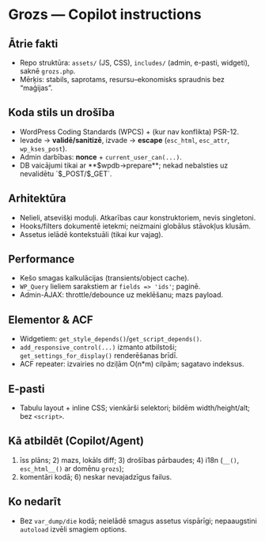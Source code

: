 # Grozs — Copilot instructions

## Ātrie fakti
- Repo struktūra: `assets/` (JS, CSS), `includes/` (admin, e-pasti, widgeti), saknē `grozs.php`.
- Mērķis: stabils, saprotams, resursu–ekonomisks spraudnis bez “maģijas”.

## Koda stils un drošība
- WordPress Coding Standards (WPCS) + (kur nav konflikta) PSR-12.
- Ievade → **validē/sanitizē**, izvade → **escape** (`esc_html`, `esc_attr`, `wp_kses_post`).
- Admin darbības: **nonce** + `current_user_can(...)`.
- DB vaicājumi tikai ar **$wpdb->prepare**; nekad nebalsties uz nevalidētu `$_POST/$_GET`.

## Arhitektūra
- Nelieli, atsevišķi moduļi. Atkarības caur konstruktoriem, nevis singletoni.
- Hooks/filters dokumentē ietekmi; neizmaini globālus stāvokļus klusām.
- Assetus ielādē kontekstuāli (tikai kur vajag).

## Performance
- Kešo smagas kalkulācijas (transients/object cache).
- `WP_Query` lieliem sarakstiem ar `fields => 'ids'`; paginē.
- Admin-AJAX: throttle/debounce uz meklēšanu; mazs payload.

## Elementor & ACF
- Widgetiem: `get_style_depends()`/`get_script_depends()`.
- `add_responsive_control(...)` izmanto atbilstoši; `get_settings_for_display()` renderēšanas brīdī.
- ACF repeater: izvairies no dziļām O(n*m) cilpām; sagatavo indeksus.

## E-pasti
- Tabulu layout + inline CSS; vienkārši selektori; bildēm width/height/alt; bez `<script>`.

## Kā atbildēt (Copilot/Agent)
1) īss plāns; 2) mazs, lokāls diff; 3) drošības pārbaudes; 4) i18n (`__()`, `esc_html__()` ar domēnu `grozs`);
5) komentāri kodā; 6) neskar nevajadzīgus failus.

## Ko nedarīt
- Bez `var_dump/die` kodā; neielādē smagus assetus vispārīgi; nepaaugstini `autoload` izvēli smagiem options.